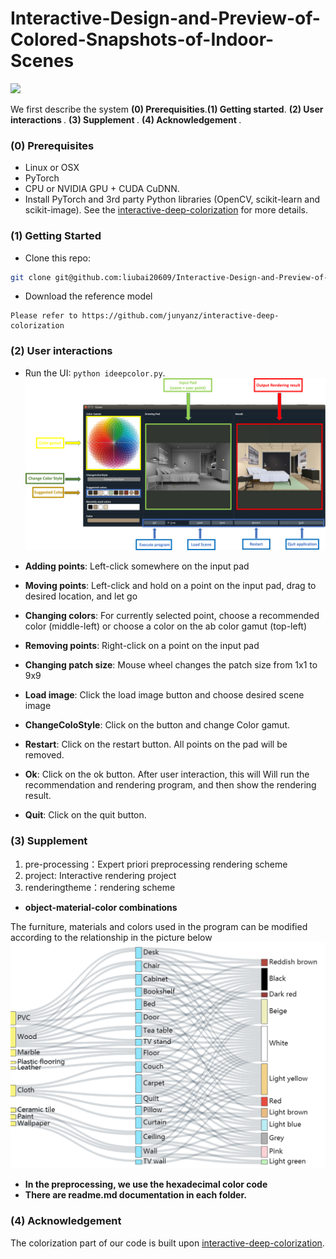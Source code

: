 # Interactive-Design-and-Preview-of-Colored-Snapshots-of-Indoor-Scenes
![](https://github.com/liubai20609/Interactive-Design-and-Preview-of-Colored-Snapshots-of-Indoor-Scenes-1/blob/master/show.png?raw=true)

We first describe the system <b>(0) Prerequisities</b>.<b>(1) Getting started</b>. <b>(2) User interactions </b>. <b>(3) Supplement </b>. <b>(4) Acknowledgement </b>. 

### (0) Prerequisites
- Linux or OSX
- PyTorch
- CPU or NVIDIA GPU + CUDA CuDNN.
- Install PyTorch and 3rd party Python libraries (OpenCV, scikit-learn and scikit-image). See the [interactive-deep-colorization](https://github.com/junyanz/interactive-deep-colorization) for more details.

### (1) Getting Started
- Clone this repo:
```bash
git clone git@github.com:liubai20609/Interactive-Design-and-Preview-of-Colored-Snapshots-of-Indoor-Scenes-1.git
```

- Download the reference model
```
Please refer to https://github.com/junyanz/interactive-deep-colorization
```
### (2) User interactions
- Run the UI: `python ideepcolor.py`. 
![](https://github.com/liubai20609/Interactive-Design-and-Preview-of-Colored-Snapshots-of-Indoor-Scenes-1/blob/master/project/myfile/UI.png?raw=true)

- <b>Adding points</b>: Left-click somewhere on the input pad
- <b>Moving points</b>: Left-click and hold on a point on the input pad, drag to desired location, and let go
- <b>Changing colors</b>: For currently selected point, choose a recommended color (middle-left) or choose a color on the ab color gamut (top-left)
- <b>Removing points</b>: Right-click on a point on the input pad
- <b>Changing patch size</b>: Mouse wheel changes the patch size from 1x1 to 9x9
- <b>Load image</b>: Click the load image button and choose desired scene image
- <b>ChangeColoStyle</b>: Click on the button and change Color gamut.
- <b>Restart</b>: Click on the restart button. All points on the pad will be removed.
- <b>Ok</b>: Click on the ok button. After user interaction, this will Will run the recommendation and rendering program, and then show the rendering result.
- <b>Quit</b>: Click on the quit button.


### (3) Supplement
1. pre-processing：Expert priori preprocessing rendering scheme
2. project: Interactive rendering project
3. renderingtheme：rendering scheme
- <b>object-material-color combinations</b>

The furniture, materials and colors used in the program can be modified according to the relationship in the picture below
![](https://github.com/liubai20609/Interactive-Design-and-Preview-of-Colored-Snapshots-of-Indoor-Scenes-1/blob/master/pre-processing/connection%20relation.png?raw=true,800)
- <b>In the preprocessing, we use the hexadecimal color code</b>
- <b>There are readme.md documentation in each folder.</b>
### (4) Acknowledgement
The colorization part of our code is built upon [interactive-deep-colorization](https://github.com/junyanz/interactive-deep-colorization).
